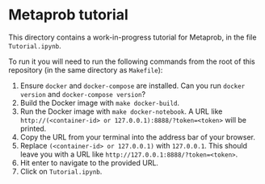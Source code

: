 # Metaprob tutorial

This directory contains a work-in-progress tutorial for Metaprob, in the file `Tutorial.ipynb`.

To run it you will need to run the following commands from the root of this repository (in the same directory as `Makefile`):

1. Ensure `docker` and `docker-compose` are installed. Can you run `docker version` and `docker-compose version`?
2. Build the Docker image with `make docker-build`.
3. Run the Docker image with `make docker-notebook`. A URL like `http://(<container-id> or 127.0.0.1):8888/?token=<token>` will be printed.
4. Copy the URL from your terminal into the address bar of your browser.
5. Replace `(<container-id> or 127.0.0.1)` with `127.0.0.1`. This should leave you with a URL like `http://127.0.0.1:8888/?token=<token>`.
6. Hit enter to navigate to the provided URL.
7. Click on `Tutorial.ipynb`.
